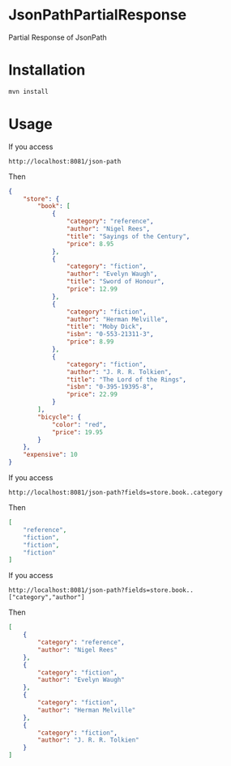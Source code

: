 # JsonPathPartialResponse
Partial Response of JsonPath



# Installation

```bash
mvn install
```



# Usage

If you access

`http://localhost:8081/json-path`

Then

```json
{
    "store": {
        "book": [
            {
                "category": "reference",
                "author": "Nigel Rees",
                "title": "Sayings of the Century",
                "price": 8.95
            },
            {
                "category": "fiction",
                "author": "Evelyn Waugh",
                "title": "Sword of Honour",
                "price": 12.99
            },
            {
                "category": "fiction",
                "author": "Herman Melville",
                "title": "Moby Dick",
                "isbn": "0-553-21311-3",
                "price": 8.99
            },
            {
                "category": "fiction",
                "author": "J. R. R. Tolkien",
                "title": "The Lord of the Rings",
                "isbn": "0-395-19395-8",
                "price": 22.99
            }
        ],
        "bicycle": {
            "color": "red",
            "price": 19.95
        }
    },
    "expensive": 10
}
```



If you access

`http://localhost:8081/json-path?fields=store.book..category`

Then

```json
[
    "reference",
    "fiction",
    "fiction",
    "fiction"
]
```



If you access

`http://localhost:8081/json-path?fields=store.book..["category","author"]`

Then

```json
[
    {
        "category": "reference",
        "author": "Nigel Rees"
    },
    {
        "category": "fiction",
        "author": "Evelyn Waugh"
    },
    {
        "category": "fiction",
        "author": "Herman Melville"
    },
    {
        "category": "fiction",
        "author": "J. R. R. Tolkien"
    }
]
```

